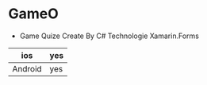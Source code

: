 # GameO

- Game Quize Create By C# Technologie Xamarin.Forms

|  ios   | yes  |
|------- | -----|
|Android | yes  |
